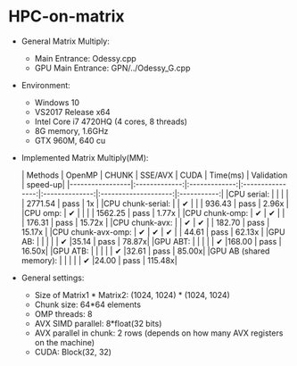 # HPC-on-matrix
* General Matrix Multiply:  
  * Main Entrance: Odessy.cpp  
  * GPU Main Entrance: GPN/../Odessy_G.cpp
* Environment:  
  * Windows 10  
  * VS2017 Release x64  
  * Intel Core i7 4720HQ (4 cores, 8 threads)  
  * 8G memory, 1.6GHz  
  * GTX 960M, 640 cu
* Implemented Matrix Multiply(MM):  

  |  Methods        |   OpenMP    |   CHUNK     |     SSE/AVX    | CUDA |   Time(ms)      |       Validation   |      speed-up|
  |-----------------|:-------------:|:-------------:|:----------------:|:--------------:|:--------------------:|:-----------:|
  |CPU serial:      |       |    |     |      |  2771.54  |    pass   |        1x  |
  |CPU chunk-serial:   |    |  ✔   |    | |   936.43   |   pass   |     2.96x  |
  |CPU omp:        |     ✔  |     |   |      |   1562.25  |    pass  |      1.77x  |
  |CPU chunk-omp:    |   ✔    |  ✔   |   |       |    176.31  |    pass  |     15.72x  |
  |CPU chunk-avx:    |      | ✔   |   ✔  |      |    182.70   |   pass   |    15.17x  |
  |CPU chunk-avx-omp:  | ✔   |   ✔   |   ✔ | |     44.61  |    pass  |     62.13x  |
  |GPU AB:         |          |      |      |      |     ✔      |35.14 | pass | 78.87x|
  |GPU ABT:         |          |      |      |      |     ✔      |168.00 | pass | 16.50x|
  |GPU ATB:         |          |      |      |      |     ✔      |32.61 | pass | 85.00x|
  |GPU AB (shared memory):         |          |      |      |      |     ✔      |24.00 | pass | 115.48x|
    
* General settings:  
  
  * Size of Matrix1 \* Matrix2: (1024, 1024) \* (1024, 1024)  
  * Chunk size: 64\*64 elements  
  * OMP threads: 8  
  * AVX SIMD parallel: 8\*float(32 bits)  
  * AVX parallel in chunk: 2 rows (depends on how many AVX registers on the machine)  
  * CUDA: Block(32, 32)
